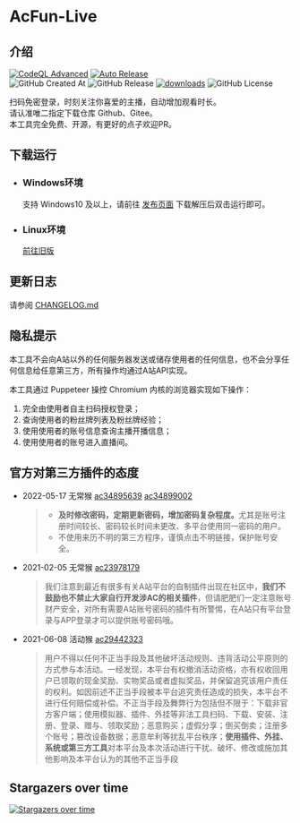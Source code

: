 # AcFun-Live  

## 介绍

[![CodeQL Advanced](https://github.com/shaww855/acfun-live/actions/workflows/codeql-analysis.yml/badge.svg)](https://github.com/shaww855/acfun-live/actions/workflows/codeql-analysis.yml)
[![Auto Release](https://github.com/shaww855/acfun-live/actions/workflows/auto-release.yml/badge.svg)](https://github.com/shaww855/acfun-live/actions/workflows/auto-release.yml)  
![GitHub Created At](https://img.shields.io/github/created-at/shaww855/acfun-live)
![GitHub Release](https://img.shields.io/github/v/release/shaww855/acfun-live)
[![downloads](https://img.shields.io/github/downloads/shaww855/acfun-live/total)](https://github.com/shaww855/acfun-live/releases)
![GitHub License](https://img.shields.io/github/license/shaww855/acfun-live)  

扫码免密登录，时刻关注你喜爱的主播，自动增加观看时长。  
请认准唯二指定下载仓库 Github、Gitee。  
本工具完全免费、开源，有更好的点子欢迎PR。

## 下载运行  

- ### Windows环境  

  支持 Windows10 及以上，请前往 [发布页面](https://github.com/shaww855/acfun-live/releases) 下载解压后双击运行即可。

- ### Linux环境  

  [前往旧版](https://github.com/shaww855/acfun-live/tree/v1.5.12)

## 更新日志  

请参阅 [CHANGELOG.md](https://github.com/shaww855/acfun-live/blob/main/CHANGELOG.md)

## 隐私提示

本工具不会向A站以外的任何服务器发送或储存使用者的任何信息，也不会分享任何信息给任意第三方，所有操作均通过A站API实现。  

本工具通过 Puppeteer 操控 Chromium 内核的浏览器实现如下操作：

  1. 完全由使用者自主扫码授权登录；  
  1. 查询使用者的粉丝牌列表及粉丝牌经验；  
  1. 使用使用者的账号信息查询主播开播信息；  
  1. 使用使用者的账号进入直播间。  

## 官方对第三方插件的态度  

- 2022-05-17 无常猴 [ac34895639](https://www.acfun.cn/a/ac34895639) [ac34899002](https://www.acfun.cn/a/ac34899002  
)
  >- <b>及时修改密码，定期更新密码，增加密码复杂程度。</b>尤其是账号注册时间较长、密码较长时间未更改、多平台使用同一密码的用户。
  >- 不使用来历不明的第三方程序，谨慎点击不明链接，保护账号安全。
- 2021-02-05 无常猴 [ac23978179](https://www.acfun.cn/a/ac23978179)  
  >我们注意到最近有很多有关A站平台的自制插件出现在社区中，<b>我们不鼓励也不禁止大家自行开发涉AC的相关插件</b>，但请肥肥们一定注意账号财产安全，对所有需要A站账号密码的插件有所警惕，在A站只有平台登录与APP登录才可以提供账号密码哦。  
- 2021-06-08 活动猴 [ac29442323](https://www.acfun.cn/a/ac29442323)  
  > 用户不得以任何不正当手段及其他破坏活动规则、违背活动公平原则的方式参与本活动。一经发现，本平台有权撤消活动资格，亦有权收回用户已领取的现金奖励、实物奖品或者虚拟奖品，并保留追究该用户责任的权利。如因前述不正当手段被本平台追究责任造成的损失，本平台不进行任何赔偿或补偿。不正当手段及舞弊行为包括但不限于：下载非官方客户端；使用模拟器、插件、外挂等非法工具扫码、下载、安装、注册、登录、赠与、领取奖励；恶意购买；虚假分享；倒买倒卖；注册多个账号；篡改设备数据；恶意牟利等扰乱平台秩序；<b>使用插件、外挂、系统或第三方工具</b>对本平台及本次活动进行干扰、破坏、修改或施加其他影响及本平台认为的其他不正当手段
  
## Stargazers over time

[![Stargazers over time](https://starchart.cc/shaww855/acfun-live.svg)](https://starchart.cc/shaww855/acfun-live)
